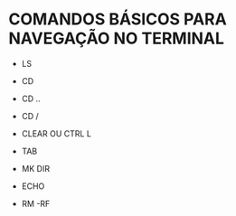 # COMANDOS BÁSICOS PARA NAVEGAÇÃO NO TERMINAL 

- LS

- CD

- CD ..

- CD /

- CLEAR OU CTRL L

- TAB

- MK DIR

- ECHO

- RM -RF

  